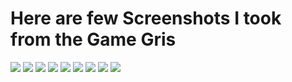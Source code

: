 # Here are few Screenshots I took from the Game Gris

<img src="../images/gallery/gris/1.png" style="max-width: 100%; height: auto;">
<img src="../images/gallery/gris/3.png" style="max-width: 100%; height: auto;">
<img src="../images/gallery/gris/4.png" style="max-width: 100%; height: auto;">
<img src="../images/gallery/gris/6.png" style="max-width: 100%; height: auto;">
<img src="../images/gallery/gris/7.png" style="max-width: 100%; height: auto;">
<img src="../images/gallery/gris/9.png" style="max-width: 100%; height: auto;">
<img src="../images/gallery/gris/11.png" style="max-width: 100%; height: auto;">
<img src="../images/gallery/gris/12.png" style="max-width: 100%; height: auto;">
<img src="../images/gallery/gris/14.png" style="max-width: 100%; height: auto;">
